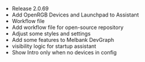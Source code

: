 + Release 2.0.69
+ Add OpenRGB Devices and Launchpad to Assistant
+ Workflow file
+ Add workflow file for open-source repository
+ Adjust some styles and settings
+ Add some features to Melbank DevGraph
+ visibility logic for startup assistant
+ Show Intro only when no devices in config